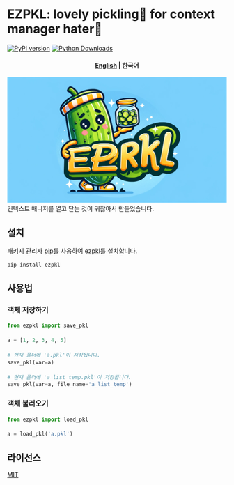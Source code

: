 # EZPKL: lovely pickling🥒 for context manager hater👊

 [![PyPI version](https://badge.fury.io/py/ezpkl.svg)](https://badge.fury.io/py/ezpkl) [![Python Downloads](https://static.pepy.tech/badge/ezpkl)](https://pepy.tech/project/ezpkl)

<h4 align="center">
    <p>
        <a href="https://github.com/yesinkim/ezpkl/">English</a> |
        한국어
    </p>
</h4>

![EZPKL character](https://raw.githubusercontent.com/yesinkim/ezpkl/main/assets/banner.png)
컨텍스트 매니저를 열고 닫는 것이 귀찮아서 만들었습니다.

## 설치

패키지 관리자 [pip](https://pip.pypa.io/en/stable/)를 사용하여 ezpkl를 설치합니다.

```bash
pip install ezpkl
```

## 사용법

### 객체 저장하기

```python
from ezpkl import save_pkl

a = [1, 2, 3, 4, 5]

# 현재 폴더에 'a.pkl'이 저장됩니다.
save_pkl(var=a)

# 현재 폴더에 'a_list_temp.pkl'이 저장됩니다.
save_pkl(var=a, file_name='a_list_temp')
```

### 객체 불러오기

```python
from ezpkl import load_pkl

a = load_pkl('a.pkl')
```

## 라이선스

[MIT](https://choosealicense.com/licenses/mit/)

